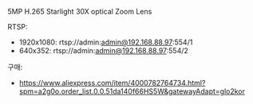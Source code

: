 5MP H.265 Starlight 30X optical Zoom Lens

RTSP:
 - 1920x1080: rtsp://admin:admin@192.168.88.97:554/1
 - 640x352: rtsp://admin:admin@192.168.88.97:554/2

구매:
 - https://www.aliexpress.com/item/4000782764734.html?spm=a2g0o.order_list.0.0.51da140f66HS5W&gatewayAdapt=glo2kor

